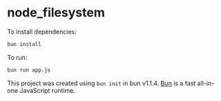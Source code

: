 # node_filesystem

To install dependencies:

```bash
bun install
```

To run:

```bash
bun run app.js
```

This project was created using `bun init` in bun v1.1.4. [Bun](https://bun.sh) is a fast all-in-one JavaScript runtime.
